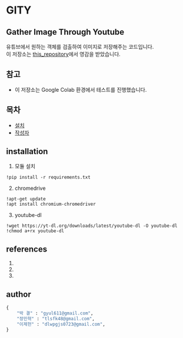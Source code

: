 # GITY
Gather Image Through Youtube
---
유튜브에서 원하는 객체를 검출하여 이미지로 저장해주는 코드입니다.  
이 저장소는 [this_repository](https://github.com/AliaksandrSiarohin/video-preprocessing)에서 영감을 받았습니다.

## 참고
- 이 저장소는 Google Colab 환경에서 테스트를 진행했습니다.

## 목차
- [설치](#installation)
- [작성자](#author)

## installation
1. 모듈 설치
```
!pip install -r requirements.txt

```

2. chromedrive
```
!apt-get update
!apt install chromium-chromedriver
```
3. youtube-dl
```
!wget https://yt-dl.org/downloads/latest/youtube-dl -O youtube-dl
!chmod a+rx youtube-dl
```

## references
1.
2.
3.

## author
```python
{
	"박 결" : "gyul611@gmail.com",
	"정민혁" : "tlsfk48@gmail.com",
	"이제헌" : "dlwpgjs0723@gmail.com",
}
```
